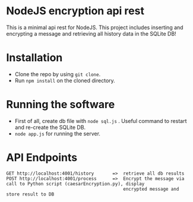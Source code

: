 # NodeJS encryption api rest

This is a minimal api rest for NodeJS. This project includes inserting and encrypting a message and retrieving all history data in the SQLite DB!

# Installation

* Clone the repo by using ```git clone```.
* Run ```npm install``` on the cloned directory.

# Running the software

* First of all, create db file with ```node sql.js``` . Useful command to restart and re-create the SQLite DB.
* ```node app.js``` for running the server.

# API Endpoints

```
GET http://localhost:4001/history       =>  retrieve all db results
POST http://localhost:4001/process      =>  Encrypt the message via call to Python script (caesarEncryption.py), display
                                            encrypted message and store result to DB
```
